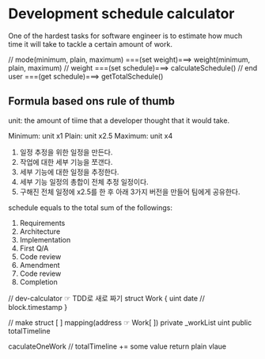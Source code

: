 # Development schedule calculator

One of the hardest tasks for software engineer is to estimate how much time it will take to tackle a certain amount of work.

// mode(minimum, plain, maximum) ===(set weight)===> weight(minimum, plain, maximum)
// weight ===(set schedule)===> calculateSchedule()
// end user ===(get schedule)===> getTotalSchedule()

## Formula based ons rule of thumb

unit: the amount of tiime that a developer thought that it would take.

Minimum: unit x1
Plain: unit x2.5
Maximum: unit x4

1. 일정 추정을 위한 일정을 만든다.
1. 작업에 대한 세부 기능을 쪼갠다.
1. 세부 기능에 대한 일정을 추정한다.
1. 세부 기능 일정의 총합이 전체 추정 일정이다.
1. 구해진 전체 일정에 x2.5를 한 후 아래 3가지 버전을 만들어 팀에게 공유한다.

schedule equals to the total sum of the followings:

1. Requirements
2. Architecture
3. Implementation
4. First Q/A
5. Code review
6. Amendment
7. Code review
8. Completion

// dev-calculator ☞ TDD로 새로 짜기
struct Work {
uint date // block.timestamp
}

// make struct [ ]
mapping(address ☞ Work[ ]) private \_workList
uint public totalTimeline

caculateOneWork
// totalTimeline += some value
return plain vlaue

